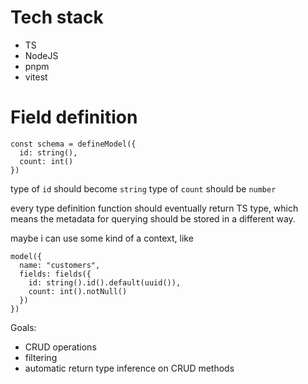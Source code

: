 # Tech stack

- TS
- NodeJS
- pnpm
- vitest

# Field definition

```
const schema = defineModel({
  id: string(),
  count: int()
})
```

type of `id` should become `string`
type of `count` should be `number`

every type definition function should eventually return TS type, which means the metadata for querying should be stored in a different way.

maybe i can use some kind of a context, like

```
model({
  name: "customers",
  fields: fields({
    id: string().id().default(uuid()),
    count: int().notNull()
  })
})
```

Goals:

- CRUD operations
- filtering
- automatic return type inference on CRUD methods
